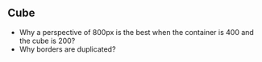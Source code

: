 ## Cube

- Why a perspective of 800px is the best when the container is 400 and the cube is 200?
- Why borders are duplicated?
